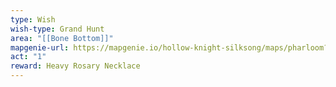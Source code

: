 ```yaml
---
type: Wish
wish-type: Grand Hunt
area: "[[Bone Bottom]]"
mapgenie-url: https://mapgenie.io/hollow-knight-silksong/maps/pharloom?locationIds=478223
act: "1"
reward: Heavy Rosary Necklace
---
```

